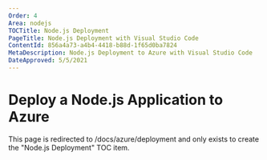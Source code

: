 ```yaml
---
Order: 4
Area: nodejs
TOCTitle: Node.js Deployment
PageTitle: Node.js Deployment with Visual Studio Code
ContentId: 856a4a73-a4b4-4418-b88d-1f65d0ba7824
MetaDescription: Node.js Deployment to Azure with Visual Studio Code
DateApproved: 5/5/2021
---
```

# Deploy a Node.js Application to Azure

This page is redirected to /docs/azure/deployment and only exists to create the "Node.js Deployment" TOC item.